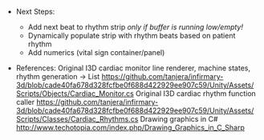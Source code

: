 ﻿
* Next Steps:
	- Add next beat to rhythm strip *only if buffer is running low/empty!*
	- Dynamically populate strip with rhythm beats based on patient rhythm
	- Add numerics (vital sign container/panel)



* References:
Original I3D cardiac monitor line renderer, machine states, rhythm generation -> List<Vector2>
	https://github.com/tanjera/infirmary-3d/blob/cade40fa678d328fcfbe0f688d422929ee907c59/Unity/Assets/Scripts/Objects/Cardiac_Monitor.cs
Original I3D cardiac rhythm function caller
	https://github.com/tanjera/infirmary-3d/blob/cade40fa678d328fcfbe0f688d422929ee907c59/Unity/Assets/Scripts/Classes/Cardiac_Rhythms.cs
Drawing graphics in C#
	http://www.techotopia.com/index.php/Drawing_Graphics_in_C_Sharp